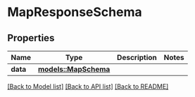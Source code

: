 # MapResponseSchema

## Properties

Name | Type | Description | Notes
------------ | ------------- | ------------- | -------------
**data** | [**models::MapSchema**](MapSchema.md) |  | 

[[Back to Model list]](../README.md#documentation-for-models) [[Back to API list]](../README.md#documentation-for-api-endpoints) [[Back to README]](../README.md)


